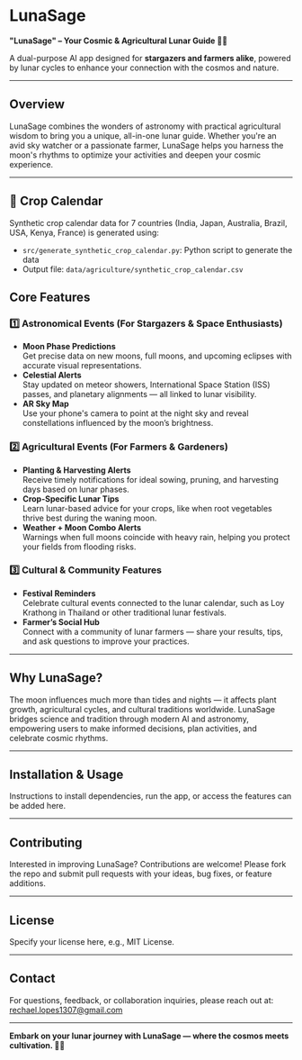 # LunaSage

**"LunaSage" – Your Cosmic & Agricultural Lunar Guide 🌙🌾**

A dual-purpose AI app designed for **stargazers and farmers alike**, powered by lunar cycles to enhance your connection with the cosmos and nature.

---

## Overview

LunaSage combines the wonders of astronomy with practical agricultural wisdom to bring you a unique, all-in-one lunar guide. Whether you're an avid sky watcher or a passionate farmer, LunaSage helps you harness the moon's rhythms to optimize your activities and deepen your cosmic experience.

---

## 🌾 Crop Calendar

Synthetic crop calendar data for 7 countries (India, Japan, Australia, Brazil, USA, Kenya, France) is generated using:

- `src/generate_synthetic_crop_calendar.py`: Python script to generate the data
- Output file: `data/agriculture/synthetic_crop_calendar.csv`

## Core Features

### 1️⃣ Astronomical Events (For Stargazers & Space Enthusiasts)
- **Moon Phase Predictions**  
  Get precise data on new moons, full moons, and upcoming eclipses with accurate visual representations.  
- **Celestial Alerts**  
  Stay updated on meteor showers, International Space Station (ISS) passes, and planetary alignments — all linked to lunar visibility.  
- **AR Sky Map**  
  Use your phone's camera to point at the night sky and reveal constellations influenced by the moon’s brightness.

### 2️⃣ Agricultural Events (For Farmers & Gardeners)
- **Planting & Harvesting Alerts**  
  Receive timely notifications for ideal sowing, pruning, and harvesting days based on lunar phases.  
- **Crop-Specific Lunar Tips**  
  Learn lunar-based advice for your crops, like when root vegetables thrive best during the waning moon.  
- **Weather + Moon Combo Alerts**  
  Warnings when full moons coincide with heavy rain, helping you protect your fields from flooding risks.

### 3️⃣ Cultural & Community Features
- **Festival Reminders**  
  Celebrate cultural events connected to the lunar calendar, such as Loy Krathong in Thailand or other traditional lunar festivals.  
- **Farmer’s Social Hub**  
  Connect with a community of lunar farmers — share your results, tips, and ask questions to improve your practices.

---

## Why LunaSage?

The moon influences much more than tides and nights — it affects plant growth, agricultural cycles, and cultural traditions worldwide. LunaSage bridges science and tradition through modern AI and astronomy, empowering users to make informed decisions, plan activities, and celebrate cosmic rhythms.

---

## Installation & Usage

Instructions to install dependencies, run the app, or access the features can be added here.

---

## Contributing

Interested in improving LunaSage? Contributions are welcome! Please fork the repo and submit pull requests with your ideas, bug fixes, or feature additions.

---

## License

Specify your license here, e.g., MIT License.

---

## Contact

For questions, feedback, or collaboration inquiries, please reach out at: rechael.lopes1307@gmail.com

---

**Embark on your lunar journey with LunaSage — where the cosmos meets cultivation. 🌙🌾**
